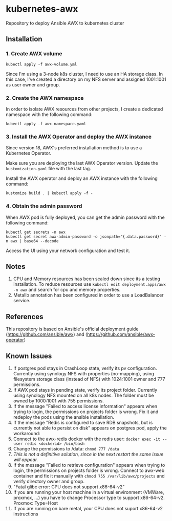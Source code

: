 # kubernetes-awx
Repository to deploy Ansible AWX to kubernetes cluster

## Installation
### 1. Create AWX volume
```
kubectl apply -f awx-volume.yml
```

Since I'm using a 3-node k8s cluster, I need to use an HA storage class. In this case, I've created a directory on my NFS server and assigned 1001:1001 as user owner and group.

### 2. Create the AWX namespace
In order to isolate AWX resources from other projects, I create a dedicated namespace with the following command:
```
kubectl apply -f awx-namespace.yaml
```

### 3. Install the AWX Operator and deploy the AWX instance
Since version 18, AWX's preferred installation method is to use a Kubernetes Operator. 

Make sure you are deploying the last AWX Operator version. Update the `kustomization.yaml` file with the last tag.

Install the AWX operator and deploy an AWX instance with the following command:
```
kustomize build . | kubectl apply -f -
```

### 4. Obtain the admin password
When AWX pod is fully deployed, you can get the admin password with the following command:
```
kubectl get secrets -n awx
kubectl get secret awx-admin-password -o jsonpath="{.data.password}" -n awx | base64 --decode
```

Access the UI using your network configuration and test it.

## Notes
1. CPU and Memory resources has been scaled down since its a testing installation. To reduce resources use `kubectl edit deployment.apps/awx -n awx` and search for cpu and memory properties.
2. Metallb annotation has been configured in order to use a LoadBalancer service.

## References
This repository is based on Ansible's official deployment guide (https://github.com/ansible/awx) and (https://github.com/ansible/awx-operator)

## Known Issues
1. If postgres pod stays in CrashLoop state, verify its pv configuration. Currently using synology NFS with properties (no-mapping), using filesystem storage class (instead of NFS) with 1024:1001 owner and 777 permissions.
2. If AWX pod stays in pending state, verify its project folder. Currently using synology NFS mounted on all k8s nodes. The folder must be owned by 1000:1001 with 755 permissions.
3. If the message "Failed to access license information" appears when trying to login, the permissions on projects folder is wrong. Fix it and redeploy the pods using the ansible installation.
4. If the message "Redis is configured to save RDB snapshots, but is currently not able to persist on disk" appears on postgres pod, apply the workaround:
  1. Connect to the awx-redis docker with the redis user: `docker exec -it --user redis <dockerid> /bin/bash`
  2. Change the permissions to /data: `chmod 777 /data`
  3. *This is not a definitive solution, since in the next restart the same issue will appear.* 
5. If the message "Failed to retrieve configuration" appears when trying to login, the permissions on projects folder is wrong. Connect to awx-web container and fix it manually with `chmod 755 /var/lib/awx/projects` and verify directory owner and group.
6. "Fatal glibc error: CPU does not support x86-64-v2"
  1. If you are running your host machine in a virtual environment (VMWare, proxmox, ...) you have to change Processor type to support x86-64-v2. Proxmox: Type=Host
  2. If you are running on bare metal, your CPU does not suport x86-64-v2 instructions
